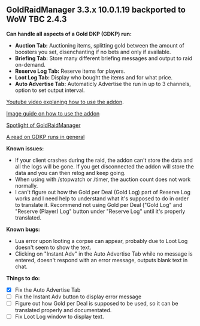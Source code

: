 ## GoldRaidManager 3.3.x 10.0.1.19 backported to WoW TBC 2.4.3

**Can handle all aspects of a Gold DKP (GDKP) run:**
- **Auction Tab:** Auctioning items, splitting gold between the amount of boosters you set, disenchanting if no bets and only if available. 
- **Briefing Tab:** Store many different briefing messages and output to raid on-demand. 
- **Reserve Log Tab:** Reserve items for players.
- **Loot Log Tab:** Display who bought the items and for what price. 
- **Auto Advertise Tab:** Automaticly Advertise the run in up to 3 channels, option to set output interval.

[Youtube video explaning how to use the addon](https://youtu.be/2FiXr4XQkHk).

[Image guide on how to use the addon](https://i.imgur.com/C43AIUV.jpg)

[Spotlight of GoldRaidManager](http://www.twistednether.net/2009/10/30/resource-site-spotlight-goldraidmanager/)

[A read on GDKP runs in general](https://www.engadget.com/2010/06/14/gold-capped-gdkp-raiding-for-fun-and-profit/)


**Known issues:**
* If your client crashes during the raid, the addon can't store the data and all the logs will be gone. 
  If you get disconnected the addon will store the data and you can then relog and keep going. 
* When using with /stopwatch or /timer, the auction count does not work normally.
* I can't figure out how the Gold per Deal (Gold Log) part of Reserve Log works and I need help to understand what it's supposed to do in order to translate it.
  Recommend not using Gold per Deal ("Gold Log" and "Reserve (Player) Log" button under "Reserve Log" until it's properly translated. 

**Known bugs:**
* Lua error upon looting a corpse can appear, probably due to Loot Log doesn't seem to show the text. 
* Clicking on "Instant Adv" in the Auto Advertise Tab while no message is entered, doesn't respond with an error message, outputs blank     text in chat. 

**Things to do:**
- [x] Fix the Auto Advertise Tab
- [ ] Fix the Instant Adv button to display error message
- [ ] Figure out how Gold per Deal is supposed to be used, so it can be translated properly and documentated. 
- [ ] Fix Loot Log window to display text. 
